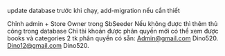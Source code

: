 update database trước khi chạy, add-migration nếu cần thiết

Chỉnh admin + Store Owner trong SbSeeder
Nếu không được thì thêm thủ công trong database
Chỉ tài khoản được phân quyền mới có thể xem được books và categories
2 tk phân quyền có sẵn:
Admin@gmail.com  Dino520.
Dino12@gmail.com  Dino520.

